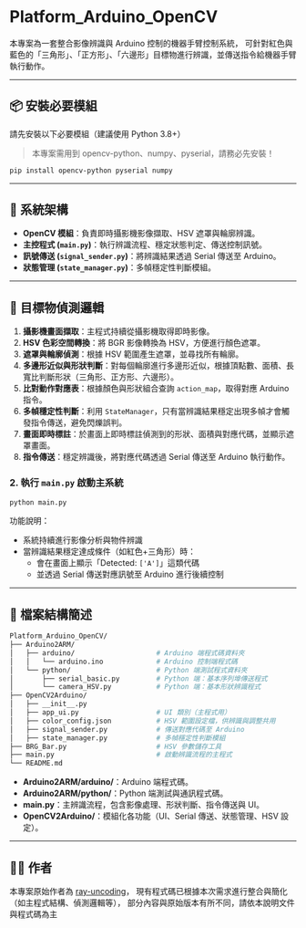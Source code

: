 # Platform_Arduino_OpenCV

本專案為一套整合影像辨識與 Arduino 控制的機器手臂控制系統，
可針對紅色與藍色的「三角形」、「正方形」、「六邊形」目標物進行辨識，並傳送指令給機器手臂執行動作。

---

## 📦 安裝必要模組

請先安裝以下必要模組（建議使用 Python 3.8+）

> 本專案需用到 opencv-python、numpy、pyserial，請務必先安裝！

```bash
pip install opencv-python pyserial numpy
```

---

## 🔧 系統架構

- **OpenCV 模組**：負責即時攝影機影像擷取、HSV 遮罩與輪廓辨識。
- **主控程式 (`main.py`)**：執行辨識流程、穩定狀態判定、傳送控制訊號。
- **訊號傳送 (`signal_sender.py`)**：將辨識結果透過 Serial 傳送至 Arduino。
- **狀態管理 (`state_manager.py`)**：多幀穩定性判斷模組。

---

## 🎯 目標物偵測邏輯

1. **攝影機畫面擷取**：主程式持續從攝影機取得即時影像。
2. **HSV 色彩空間轉換**：將 BGR 影像轉換為 HSV，方便進行顏色遮罩。
3. **遮罩與輪廓偵測**：根據 HSV 範圍產生遮罩，並尋找所有輪廓。
4. **多邊形近似與形狀判斷**：對每個輪廓進行多邊形近似，根據頂點數、面積、長寬比判斷形狀（三角形、正方形、六邊形）。
5. **比對動作對應表**：根據顏色與形狀組合查詢 `action_map`，取得對應 Arduino 指令。
6. **多幀穩定性判斷**：利用 `StateManager`，只有當辨識結果穩定出現多幀才會觸發指令傳送，避免閃爍誤判。
7. **畫面即時標註**：於畫面上即時標註偵測到的形狀、面積與對應代碼，並顯示遮罩畫面。
8. **指令傳送**：穩定辨識後，將對應代碼透過 Serial 傳送至 Arduino 執行動作。

### 2. 執行 `main.py` 啟動主系統

```bash
python main.py
```

功能說明：

- 系統持續進行影像分析與物件辨識
- 當辨識結果穩定達成條件（如紅色+三角形）時：
  - 會在畫面上顯示「Detected: `['A']`」這類代碼
  - 並透過 Serial 傳送對應訊號至 Arduino 進行後續控制

---

## 📁 檔案結構簡述

```bash
Platform_Arduino_OpenCV/
├── Arduino2ARM/
│   ├── arduino/                    # Arduino 端程式碼資料夾
│   │   └── arduino.ino             # Arduino 控制端程式碼
│   └── python/                     # Python 端測試程式資料夾
│       ├── serial_basic.py         # Python 端：基本序列埠傳送程式
│       └── camera_HSV.py           # Python 端：基本形狀辨識程式
├── OpenCV2Arduino/
│   ├── __init__.py
│   ├── app_ui.py                   # UI 類別（主程式用）
│   ├── color_config.json           # HSV 範圍設定檔，供辨識與調整共用
│   ├── signal_sender.py            # 傳送對應代碼至 Arduino
│   ├── state_manager.py            # 多幀穩定性判斷模組
├── BRG_Bar.py                      # HSV 參數儲存工具
├── main.py                         # 啟動辨識流程的主程式
└── README.md
```
- **Arduino2ARM/arduino/**：Arduino 端程式碼。
- **Arduino2ARM/python/**：Python 端測試與通訊程式碼。
- **main.py**：主辨識流程，包含影像處理、形狀判斷、指令傳送與 UI。
- **OpenCV2Arduino/**：模組化各功能（UI、Serial 傳送、狀態管理、HSV 設定）。

---

## 👨‍💻 作者

本專案原始作者為 [ray-uncoding](https://github.com/ray-uncoding)，
現有程式碼已根據本次需求進行整合與簡化（如主程式結構、偵測邏輯等），
部分內容與原始版本有所不同，請依本說明文件與程式碼為主
